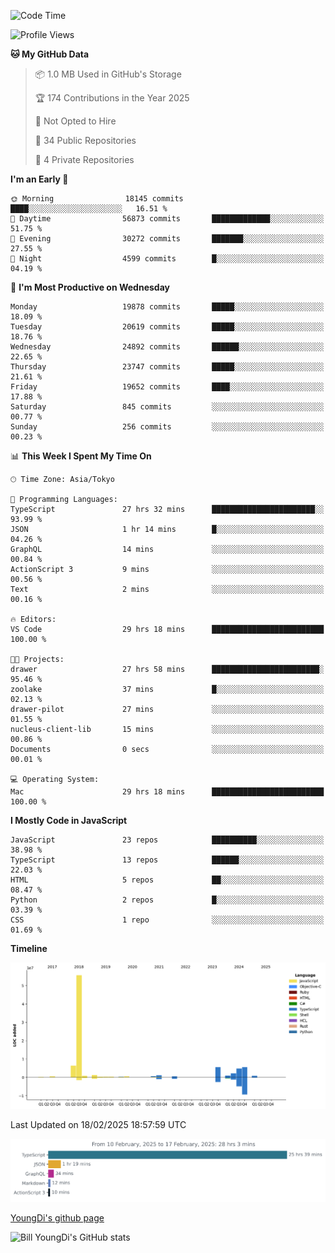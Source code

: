 <!--START_SECTION:waka-->
![Code Time](http://img.shields.io/badge/Code%20Time-1%2C208%20hrs%2032%20mins-blue)

![Profile Views](http://img.shields.io/badge/Profile%20Views-0-blue)

**🐱 My GitHub Data** 

> 📦 1.0 MB Used in GitHub's Storage 
 > 
> 🏆 174 Contributions in the Year 2025
 > 
> 🚫 Not Opted to Hire
 > 
> 📜 34 Public Repositories 
 > 
> 🔑 4 Private Repositories 
 > 
**I'm an Early 🐤** 

```text
🌞 Morning                18145 commits       ████░░░░░░░░░░░░░░░░░░░░░   16.51 % 
🌆 Daytime                56873 commits       █████████████░░░░░░░░░░░░   51.75 % 
🌃 Evening                30272 commits       ███████░░░░░░░░░░░░░░░░░░   27.55 % 
🌙 Night                  4599 commits        █░░░░░░░░░░░░░░░░░░░░░░░░   04.19 % 
```
📅 **I'm Most Productive on Wednesday** 

```text
Monday                   19878 commits       █████░░░░░░░░░░░░░░░░░░░░   18.09 % 
Tuesday                  20619 commits       █████░░░░░░░░░░░░░░░░░░░░   18.76 % 
Wednesday                24892 commits       ██████░░░░░░░░░░░░░░░░░░░   22.65 % 
Thursday                 23747 commits       █████░░░░░░░░░░░░░░░░░░░░   21.61 % 
Friday                   19652 commits       ████░░░░░░░░░░░░░░░░░░░░░   17.88 % 
Saturday                 845 commits         ░░░░░░░░░░░░░░░░░░░░░░░░░   00.77 % 
Sunday                   256 commits         ░░░░░░░░░░░░░░░░░░░░░░░░░   00.23 % 
```


📊 **This Week I Spent My Time On** 

```text
🕑︎ Time Zone: Asia/Tokyo

💬 Programming Languages: 
TypeScript               27 hrs 32 mins      ███████████████████████░░   93.99 % 
JSON                     1 hr 14 mins        █░░░░░░░░░░░░░░░░░░░░░░░░   04.26 % 
GraphQL                  14 mins             ░░░░░░░░░░░░░░░░░░░░░░░░░   00.84 % 
ActionScript 3           9 mins              ░░░░░░░░░░░░░░░░░░░░░░░░░   00.56 % 
Text                     2 mins              ░░░░░░░░░░░░░░░░░░░░░░░░░   00.16 % 

🔥 Editors: 
VS Code                  29 hrs 18 mins      █████████████████████████   100.00 % 

🐱‍💻 Projects: 
drawer                   27 hrs 58 mins      ████████████████████████░   95.46 % 
zoolake                  37 mins             █░░░░░░░░░░░░░░░░░░░░░░░░   02.13 % 
drawer-pilot             27 mins             ░░░░░░░░░░░░░░░░░░░░░░░░░   01.55 % 
nucleus-client-lib       15 mins             ░░░░░░░░░░░░░░░░░░░░░░░░░   00.86 % 
Documents                0 secs              ░░░░░░░░░░░░░░░░░░░░░░░░░   00.01 % 

💻 Operating System: 
Mac                      29 hrs 18 mins      █████████████████████████   100.00 % 
```

**I Mostly Code in JavaScript** 

```text
JavaScript               23 repos            ██████████░░░░░░░░░░░░░░░   38.98 % 
TypeScript               13 repos            ██████░░░░░░░░░░░░░░░░░░░   22.03 % 
HTML                     5 repos             ██░░░░░░░░░░░░░░░░░░░░░░░   08.47 % 
Python                   2 repos             █░░░░░░░░░░░░░░░░░░░░░░░░   03.39 % 
CSS                      1 repo              ░░░░░░░░░░░░░░░░░░░░░░░░░   01.69 % 
```



**Timeline**

![Lines of Code chart](https://raw.githubusercontent.com/Youngdi/Youngdi/master/assets/bar_graph.png)


 Last Updated on 18/02/2025 18:57:59 UTC
<!--END_SECTION:waka-->

![wakatime](./images/stat.svg)

[YoungDi's github page](https://youngdi.github.io)

![Bill YoungDi's GitHub stats](https://github-readme-stats.vercel.app/api?username=youngdi&count_private=true&show_icons=true)
